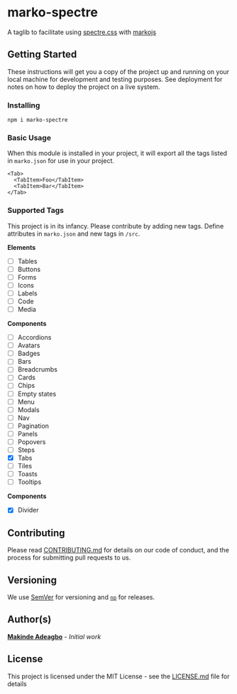# marko-spectre
A taglib to facilitate using [spectre.css](https://www.npmjs.com/package/spectre.css) with [markojs](https://www.npmjs.com/package/marko)

## Getting Started

These instructions will get you a copy of the project up and running on your local machine for development and testing purposes. See deployment for notes on how to deploy the project on a live system.

### Installing

```
npm i marko-spectre
```

### Basic Usage

When this module is installed in your project, it will export all the tags listed in `marko.json` for use in your project.

```
<Tab>
  <TabItem>Foo</TabItem>
  <TabItem>Bar</TabItem>
</Tab>
```

### Supported Tags

This project is in its infancy. Please contribute by adding new tags. Define attributes in `marko.json` and new tags in `/src`.

__Elements__
- [ ] Tables
- [ ] Buttons
- [ ] Forms
- [ ] Icons
- [ ] Labels
- [ ] Code
- [ ] Media

__Components__
- [ ] Accordions
- [ ] Avatars
- [ ] Badges
- [ ] Bars
- [ ] Breadcrumbs
- [ ] Cards
- [ ] Chips
- [ ] Empty states
- [ ] Menu
- [ ] Modals
- [ ] Nav
- [ ] Pagination
- [ ] Panels
- [ ] Popovers
- [ ] Steps
- [x] Tabs
- [ ] Tiles
- [ ] Toasts
- [ ] Tooltips

__Components__
- [x] Divider

## Contributing

Please read [CONTRIBUTING.md](https://gist.github.com/PurpleBooth/b24679402957c63ec426) for details on our code of conduct, and the process for submitting pull requests to us.

## Versioning

We use [SemVer](http://semver.org/) for versioning and [`np`](https://github.com/sindresorhus/np) for releases.

## Author(s)

[**Makinde Adeagbo**](https://github.com/makinde) - *Initial work*

## License

This project is licensed under the MIT License - see the [LICENSE.md](LICENSE.md) file for details
